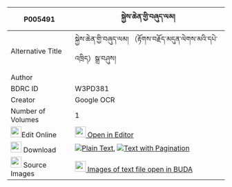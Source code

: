 |P005491|སྐྱེས་ཆེན་གྱི་བཞུད་ལམ། 
| --- | --- 
|Alternative Title |སྐྱེས་ཆེན་གྱི་བཞུད་ལམ། （རྟོགས་བརྗོད་མདུན་ལེགས་མའི་དཔེ་འཁྲིད）སྒྲ་བཤུས།
|Author | 
|BDRC ID | W3PD381
|Creator | Google OCR
|Number of Volumes| 1
|<img width="25" src="https://img.icons8.com/color/25/000000/edit-property.png">Edit Online| [<img width="25" src="https://avatars.githubusercontent.com/u/45091458?s=200&v=4"> Open in Editor](http://editor.openpecha.org/P005491)
|<img width="25" src="https://img.icons8.com/fluent/48/000000/download-2.png"/>  Download | [![](https://img.icons8.com/color/20/000000/txt.png)Plain Text](https://github.com/Openpecha/P005491/releases/download/v1/kyechen_gyi_shyu_lam_plain_P005491.zip), [![](https://img.icons8.com/color/20/000000/txt.png)Text with Pagination](https://github.com/Openpecha/P005491/releases/download/v1/kyechen_gyi_shyu_lam_pages_P005491.zip)
|<img width="25" src="https://img.icons8.com/plasticine/100/000000/pictures-folder.png"/>  Source Images | [<img width="25" src="https://library.bdrc.io/icons/BUDA-small.svg"> Images of text file open in BUDA](https://library.bdrc.io/show/bdr:W3PD381)